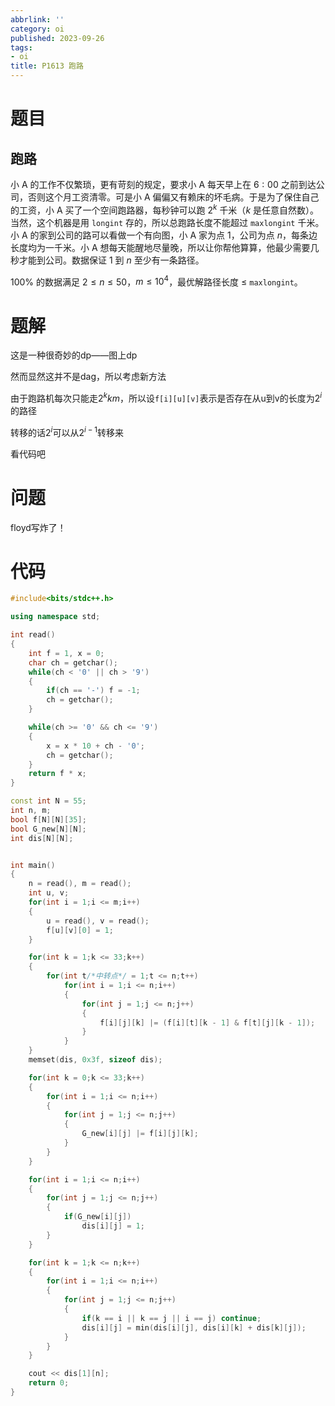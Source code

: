 ```yaml
---
abbrlink: ''
category: oi
published: 2023-09-26
tags:
- oi
title: P1613 跑路
---
```

# 题目

## 跑路

小 A 的工作不仅繁琐，更有苛刻的规定，要求小 A 每天早上在 $6:00$ 之前到达公司，否则这个月工资清零。可是小 A 偏偏又有赖床的坏毛病。于是为了保住自己的工资，小 A 买了一个空间跑路器，每秒钟可以跑 $2^k$ 千米（$k$ 是任意自然数）。当然，这个机器是用 `longint` 存的，所以总跑路长度不能超过 `maxlongint` 千米。小 A 的家到公司的路可以看做一个有向图，小 A 家为点 $1$，公司为点 $n$，每条边长度均为一千米。小 A 想每天能醒地尽量晚，所以让你帮他算算，他最少需要几秒才能到公司。数据保证 $1$ 到 $n$ 至少有一条路径。

$100\%$ 的数据满足 $2\leq n \leq 50$，$m \leq 10 ^ 4$，最优解路径长度 $\leq$ `maxlongint`。

# 题解

这是一种很奇妙的dp——图上dp

然而显然这并不是dag，所以考虑新方法

由于跑路机每次只能走$2^k km$，所以设`f[i][u][v]`表示是否存在从u到v的长度为$2^i$的路径

转移的话$2^i$可以从$2^{i-1}$转移来

看代码吧

# 问题

floyd写炸了！

# 代码

```cpp
#include<bits/stdc++.h>

using namespace std;

int read()
{
	int f = 1, x = 0;
	char ch = getchar();
	while(ch < '0' || ch > '9')
	{
		if(ch == '-') f = -1;
		ch = getchar();
	}

	while(ch >= '0' && ch <= '9')
	{
		x = x * 10 + ch - '0';
		ch = getchar();
	}
	return f * x;
}

const int N = 55;
int n, m;
bool f[N][N][35];
bool G_new[N][N];
int dis[N][N];


int main()
{
	n = read(), m = read();
	int u, v;
	for(int i = 1;i <= m;i++)
	{
		u = read(), v = read();
		f[u][v][0] = 1;
	}

	for(int k = 1;k <= 33;k++)
	{
		for(int t/*中转点*/ = 1;t <= n;t++)
			for(int i = 1;i <= n;i++)
			{
				for(int j = 1;j <= n;j++)
				{
					f[i][j][k] |= (f[i][t][k - 1] & f[t][j][k - 1]);
				}
			}
	}
	memset(dis, 0x3f, sizeof dis);

	for(int k = 0;k <= 33;k++)
	{
		for(int i = 1;i <= n;i++)
		{
			for(int j = 1;j <= n;j++)
			{
				G_new[i][j] |= f[i][j][k];
			}
		}
	}

	for(int i = 1;i <= n;i++)
	{
		for(int j = 1;j <= n;j++)
		{
			if(G_new[i][j])
				dis[i][j] = 1;
		}
	}

	for(int k = 1;k <= n;k++)
	{
		for(int i = 1;i <= n;i++)
		{
			for(int j = 1;j <= n;j++)
			{
				if(k == i || k == j || i == j) continue;
				dis[i][j] = min(dis[i][j], dis[i][k] + dis[k][j]);
			}
		}
	}

	cout << dis[1][n];
	return 0;
}
```
